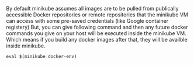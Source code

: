 By default minikube assumes all images are to be pulled from publically accessible Docker repositories or remote
repositories that the minikube VM can access with some pre-saved credentials (like Google container registery)
But, you can give following command and then any future docker commands you give on your host will be executed 
inside the minikube VM. Which means if you build any docker images after that, they will be availble inside minikube.

`eval $(minikube docker-env)`
